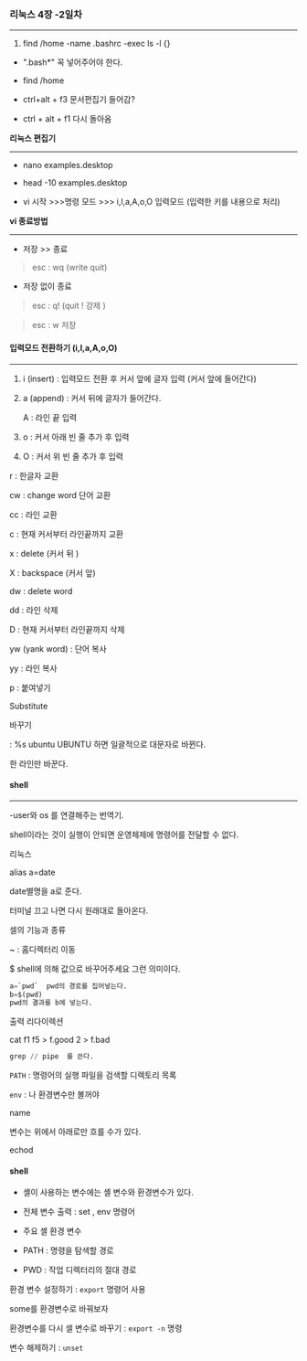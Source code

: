 ### 리눅스 4장 -2일차 

---



1. find /home -name .bashrc -exec ls -l {}

-  ".bash*"   꼭 넣어주어야 한다. 

- find /home 



- ctrl+alt + f3   문서편집기 들어감? 

- ctrl + alt + f1  다시 돌아옴 



**리눅스 편집기** 

---

- nano examples.desktop 

- head -10 examples.desktop 

- vi 시작 >>>명령 모드 >>> i,l,a,A,o,O 입력모드 (입력한 키를 내용으로 처리)



**vi 종료방법** 

---

-  저장 >> 종료 

> esc  : wq  (write quit)

-  저장 없이 종료 

> esc : q!  (quit ! 강제 )

> esc : w  저장 



#### 입력모드 전환하기 (i,l,a,A,o,O)

---

1) i (insert) : 입력모드 전환 후 커서 앞에 글자 입력  (커서 앞에 들어간다)

2) a (append) :  커서 뒤에 글자가 들어간다.

     A : 라인 끝 입력 

3) o  :  커서 아래 빈 줄 추가 후 입력 

4) O : 커서 위 빈 줄 추가 후 입력



r : 한글자 교환 

cw : change word 단어 교환 

cc : 라인 교환 

c : 현재 커서부터 라인끝까지 교환 



x : delete (커서 뒤 )

X : backspace (커서 앞)

dw : delete word 

dd : 라인 삭제 

D : 현재 커서부터 라인끝까지 삭제 



yw (yank word) : 단어 복사 

yy : 라인 복사 



p : 붙여넣기 



Substitute 

바꾸기 

: %s ubuntu UBUNTU  하면 일괄적으로 대문자로 바뀐다. 

한 라인만 바꾼다. 



#### shell 

---

-user와 os 를 연결해주는 번역기. 

shell이라는 것이 실행이 안되면 운영체제에 명령어를 전달할 수 없다. 



리눅스 

alias a=date 

date별명을 a로 준다. 

터미널 끄고 나면 다시 원래대로 돌아온다. 



셀의 기능과 종류 

~  : 홈디렉터리 이동 



$  shell에 의해 값으로 바꾸어주세요 그런 의미이다. 

```python
a=`pwd`  pwd의 경로를 집어넣는다. 
b=$(pwd) 
pwd의 결과를 b에 넣는다. 

```



출력 리다이렉션 

cat f1 f5 > f.good 2 > f.bad 



```python 
grep // pipe  를 쓴다. 

```

`PATH` : 명령어의 실행 파일을 검색할  디렉토리 목록 

`env` : 나 환경변수만 볼꺼야 

name 

변수는 위에서 아래로만 흐를 수가 있다. 

echod



####  shell 

- 셸이 사용하는 변수에는 셸 변수와 환경변수가 있다. 

- 전체 변수 출력 : set , env 명령어 

- 주요 셸 환경 변수 

- PATH : 명령을 탐색할 경로 
- PWD :  작업 디렉터리의 절대 경로 

환경 변수 설정하기 : `export` 명령어 사용 

some를 환경변수로 바꿔보자 



환경변수를 다시 셀 변수로 바꾸기 : `export -n` 명령 

변수 해제하기 : `unset`













